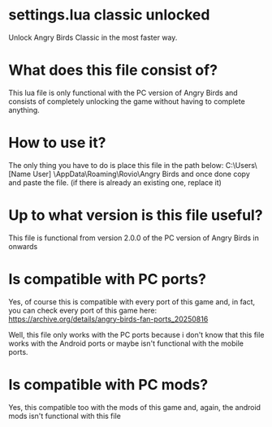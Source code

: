 # settings.lua classic unlocked
Unlock Angry Birds Classic in the most faster way.
# What does this file consist of?
This lua file is only functional with the PC version of Angry Birds and consists of completely unlocking the game without having to complete anything.
# How to use it?
The only thing you have to do is place this file in the path below: C:\Users\ [Name User] \AppData\Roaming\Rovio\Angry Birds and once done copy and paste the file. (if there is already an existing one, replace it)
# Up to what version is this file useful?
This file is functional from version 2.0.0 of the PC version of Angry Birds in onwards
# Is compatible with PC ports?
Yes, of course this is compatible with every port of this game and, in fact, you can check every port of this game here: https://archive.org/details/angry-birds-fan-ports_20250816

Well, this file only works with the PC ports because i don't know that this file works with the Android ports or maybe isn't functional with the mobile ports.
# Is compatible with PC mods?
Yes, this compatible too with the mods of this game and, again, the android mods isn't functional with this file
